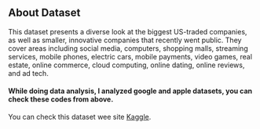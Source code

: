 ## About Dataset

This dataset presents a diverse look at the biggest US-traded companies, as well as smaller, innovative companies that recently went public. They cover areas including social media, computers, shopping malls, streaming services, mobile phones, electric cars, mobile payments, video games, real estate, online commerce, cloud computing, online dating, online reviews, and ad tech.

#### While doing data analysis, I analyzed google and apple datasets, you can check these codes from above.
You can check this dataset wee site [Kaggle](https://www.kaggle.com/datasets/kane6543/most-watched-stocks-of-past-decade20132023).
